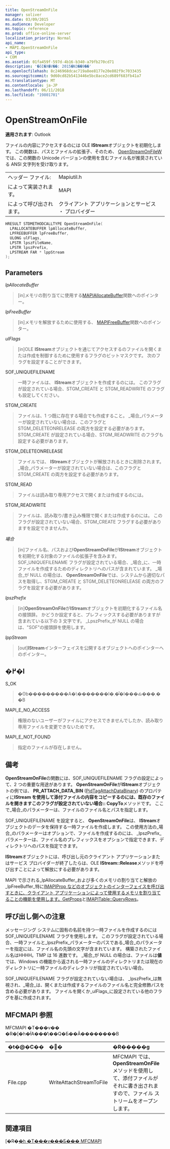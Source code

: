 ```yaml
---
title: OpenStreamOnFile
manager: soliver
ms.date: 03/09/2015
ms.audience: Developer
ms.topic: reference
ms.prod: office-online-server
localization_priority: Normal
api_name:
- MAPI.OpenStreamOnFile
api_type:
- COM
ms.assetid: 01fa459f-597d-4b16-b340-a79fb270cd71
description: '�ŏI�X�V��: 2015�N3��9��'
ms.openlocfilehash: 8c246968dcac719a8ee8177e20e802f9c7033435
ms.sourcegitcommit: 9d60cd82b5413446e5bc8ace2cd689f683fb41a7
ms.translationtype: MT
ms.contentlocale: ja-JP
ms.lasthandoff: 06/11/2018
ms.locfileid: "19801701"
---
```

# <a name="openstreamonfile"></a>OpenStreamOnFile

  
  
**適用されます**: Outlook 
  
ファイルの内容にアクセスするのには OLE **IStream**オブジェクトを初期化します。 この関数は、パスとファイルの拡張子、そのため、 [OpenStreamOnFileW](openstreamonfilew.md)では、この関数の Unicode バージョンの使用を含むファイル名が推奨されている ANSI 文字列を受け取ります。
  
|||
|:-----|:-----|
|ヘッダー ファイル:  <br/> |Mapiutil.h  <br/> |
|によって実装されます。  <br/> |MAPI  <br/> |
|によって呼び出されます。  <br/> |クライアント アプリケーションとサービス ・ プロバイダー  <br/> |
   
```cpp
HRESULT STDMETHODCALLTYPE OpenStreamOnFile(
  LPALLOCATEBUFFER lpAllocateBuffer,
  LPFREEBUFFER lpFreeBuffer,
  ULONG ulFlags,
  LPSTR lpszFileName,
  LPSTR lpszPrefix,
  LPSTREAM FAR * lppStream
);
```

## <a name="parameters"></a>Parameters

 _lpAllocateBuffer_
  
> [in]メモリの割り当てに使用する[MAPIAllocateBuffer](mapiallocatebuffer.md)関数へのポインター。 
    
 _lpFreeBuffer_
  
> [in]メモリを解放するために使用する、 [MAPIFreeBuffer](mapifreebuffer.md)関数へのポインター。 
    
 _ulFlags_
  
> [in]OLE **IStream**オブジェクトを通じてアクセスするのファイルを開くまたは作成を制御するために使用するフラグのビットマスクです。 次のフラグを設定することができます。 
    
SOF_UNIQUEFILENAME 
  
> 一時ファイルは、 **IStream**オブジェクトを作成するのには。 このフラグが設定されている場合、STGM_CREATE と STGM_READWRITE のフラグも設定してください。 
    
STGM_CREATE 
  
> ファイルは、1 つ既に存在する場合でも作成すること。 _場合_パラメーターが設定されていない場合は、このフラグと STGM_DELETEONRELEASE の両方を設定する必要があります。 STGM_CREATE が設定されている場合、STGM_READWRITE のフラグも設定する必要があります。 
    
STGM_DELETEONRELEASE 
  
> ファイルでは、 **IStream**オブジェクトが解放されるときに削除されます。 _場合_パラメーターが設定されていない場合は、このフラグと STGM_CREATE の両方を設定する必要があります。 
    
STGM_READ 
  
> ファイルは読み取り専用アクセスで開くまたは作成するのには。 
    
STGM_READWRITE 
  
> ファイルは、読み取り/書き込み権限で開くまたは作成するのには。 このフラグが設定されていない場合、STGM_CREATE フラグする必要がありますを設定できませんか。 
    
 _場合_
  
> [in]ファイル名、パスおよび**OpenStreamOnFile**が**IStream**オブジェクトを初期化する対象のファイルの拡張子を含みます。 SOF_UNIQUEFILENAME フラグが設定されている場合、_場合_に、一時ファイルを作成するためのディレクトリへのパスが含まれています。 _場合_が NULL の場合は、 **OpenStreamOnFile**では、システムから適切なパスを取得し、STGM_CREATE と STGM_DELETEONRELEASE の両方のフラグを設定する必要があります。 
    
 _lpszPrefix_
  
> [in]**OpenStreamOnFile**が**IStream**オブジェクトを初期化するファイル名の接頭辞。 かどうか設定すると、プレフィックスする必要がありますが含まれている以下の 3 文字です。 _LpszPrefix_が NULL の場合は、"SOF"の接頭辞を使用します。 
    
 _lppStream_
  
> [out]**IStream**インターフェイスを公開するオブジェクトへのポインターへのポインター。 
    
## <a name="return-value"></a>�߂�l

S_OK 
  
> �ʘb���������A�\�������l�܂��͒l���Ԃ���܂��B 
    
MAPI_E_NO_ACCESS 
  
> 権限のないユーザーがファイルにアクセスできませんでしたか、読み取り専用ファイルを変更できないためです。 
    
MAPI_E_NOT_FOUND 
  
> 指定のファイルが存在しません。
    
## <a name="remarks"></a>備考

**OpenStreamOnFile**の関数には、SOF_UNIQUEFILENAME フラグの設定によって、2 つの重要な用途があります。 **OpenStreamOnFile**が**IStream**オブジェクトの例では、 **PR_ATTACH_DATA_BIN** ([PidTagAttachDataBinary](pidtagattachdatabinary-canonical-property.md)) のプロパティに**IStream を使用して添付ファイルの内容をコピーするのには、既存のファイルを開きますこのフラグが設定されていない場合:: CopyTo**メソッドです。 ここで_場合_のパラメーターは、ファイルのファイル名とパスを指定します。 
  
SOF_UNIQUEFILENAME を設定すると、 **OpenStreamOnFile**は、 **IStream**オブジェクトのデータを保持する一時ファイルを作成します。 この使用方法の_場合_のパラメーターはオプションで、ファイルを作成するのには、 _lpszPrefix_パラメーターは、ファイル名のプレフィックスをオプションで指定できます、ディレクトリへのパスを指定できます。 
  
**IStream**オブジェクトには、呼び出し元のクライアント アプリケーションまたはサービス プロバイダーが終了したらは、OLE **IStream::Release**メソッドを呼び出すことによって解放にする必要があります。 
  
MAPI で示される_lpAllocateBuffer_および多くのメモリの割り当てと解放の_lpFreeBuffer_特に[IMAPIProp などのオブジェクトのインターフェイスを呼び出すときに、クライアント アプリケーションによって使用するメモリを割り当てることの機能を使用します。GetProps](imapiprop-getprops.md)と[IMAPITable::QueryRows](imapitable-queryrows.md)。 
  
## <a name="notes-to-callers"></a>呼び出し側への注意

メッセージング システムに固有の名前を持つ一時ファイルを作成するのには SOF_UNIQUEFILENAME フラグを使用します。 このフラグが設定されている場合、一時ファイルと_lpszPrefix_パラメーターのパスである_場合_のパラメーターを指定には、ファイル名の先頭の文字が含まれています。 構築されたファイル名は<prefix>HHHH。TMP は 16 進数です。 _場合_が NULL の場合は、ファイルは**値**では、Windows の機能から返される一時ファイルのディレクトリまたは現在のディレクトリに一時ファイルのディレクトリが指定されていない場合。 
  
SOF_UNIQUEFILENAME フラグが設定されていない場合は、 _lpszPrefix_は無視され、_場合_は、開くまたは作成するファイルのファイル名と完全修飾パスを含める必要があります。 ファイルを開くか_ulFlags_に設定されている他のフラグを基に作成されます。 
  
## <a name="mfcmapi-reference"></a>MFCMAPI 参照

MFCMAPI �T���v�� �R�[�h�ł́A���̕\��Q�Ƃ��Ă��������B
  
|**�t�@�C��**|**�֐�**|**�R�����g**|
|:-----|:-----|:-----|
|File.cpp  <br/> |WriteAttachStreamToFile  <br/> |MFCMAPI では、 **OpenStreamOnFile**メソッドを使用して、添付ファイルがそれに書き出されますので、ファイル ストリームをオープンします。  <br/> |
   
## <a name="see-also"></a>関連項目



[�R�[�h �T���v���Ƃ��� MFCMAPI](mfcmapi-as-a-code-sample.md)


